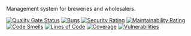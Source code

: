 Management system for breweries and wholesalers.


[![Quality Gate Status](https://sonarcloud.io/api/project_badges/measure?project=com.management.system%3Abrewery-wholesale&metric=alert_status)](https://sonarcloud.io/summary/new_code?id=com.management.system%3Abrewery-wholesale)
[![Bugs](https://sonarcloud.io/api/project_badges/measure?project=com.management.system%3Abrewery-wholesale&metric=bugs)](https://sonarcloud.io/summary/new_code?id=com.management.system%3Abrewery-wholesale)
[![Security Rating](https://sonarcloud.io/api/project_badges/measure?project=com.management.system%3Abrewery-wholesale&metric=security_rating)](https://sonarcloud.io/summary/new_code?id=com.management.system%3Abrewery-wholesale)
[![Maintainability Rating](https://sonarcloud.io/api/project_badges/measure?project=com.management.system%3Abrewery-wholesale&metric=sqale_rating)](https://sonarcloud.io/summary/new_code?id=com.management.system%3Abrewery-wholesale)
[![Code Smells](https://sonarcloud.io/api/project_badges/measure?project=com.management.system%3Abrewery-wholesale&metric=code_smells)](https://sonarcloud.io/summary/new_code?id=com.management.system%3Abrewery-wholesale)
[![Lines of Code](https://sonarcloud.io/api/project_badges/measure?project=com.management.system%3Abrewery-wholesale&metric=ncloc)](https://sonarcloud.io/summary/new_code?id=com.management.system%3Abrewery-wholesale)
[![Coverage](https://sonarcloud.io/api/project_badges/measure?project=com.management.system%3Abrewery-wholesale&metric=coverage)](https://sonarcloud.io/summary/new_code?id=com.management.system%3Abrewery-wholesale)
[![Vulnerabilities](https://sonarcloud.io/api/project_badges/measure?project=com.management.system%3Abrewery-wholesale&metric=vulnerabilities)](https://sonarcloud.io/summary/new_code?id=com.management.system%3Abrewery-wholesale)
